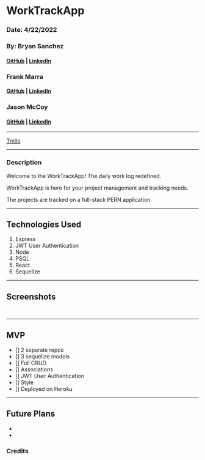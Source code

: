 # WorkTrackApp

### Date: 4/22/2022

### By: Bryan Sanchez

#### [GitHub]() | [LinkedIn](https://www.https://www.linkedin.com/in/bryvn1xx/)

### Frank Marra

#### [GitHub](https://github.com/frankmarra) | [LinkedIn](https://www.linkedin.com/in/frankrmarra/)

### Jason McCoy

#### [GitHub](https://github.com/MC-JSON) | [LinkedIn](https://www.linkedin.com/in/jasonwmccoy/)

---

[Trello](https://trello.com/b/R3ERjgEi/worktrackapp)

---

### Description

Welcome to the WorkTrackApp! The daily work log redefined.

WorkTrackApp is here for your project management and tracking needs.

The projects are tracked on a full-stack PERN application.

---

## Technologies Used

1.  Express
2.  JWT User Authentication
3.  Node
4.  PSQL
5.  React
6.  Sequelize

---

## Screenshots

![]()

![]()

---

## **MVP**

- [] 2 separate repos
- [] 3 sequelize models
- [] Full CRUD
- [] Associations
- [] JWT User Authentication
- [] Style
- [] Deployed on Heroku

---

## **Future Plans**

-

-

### **Credits**

###

###

